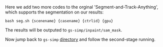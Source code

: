 Here we add two more codes to the orginal 'Segment-and-Track-Anything', which supports the segmentation on our results:
```
bash seg.sh {scenename} {casename} {ctrlid} {gpu}
```
The results will be outputed to `gs-simp/inpaint/sam_mask`.

Now jump back to `gs-simp` [directory](https://github.com/JiuTongBro/MultiView_Inpaint/tree/main/gs-simp) and follow the second-stage running.

